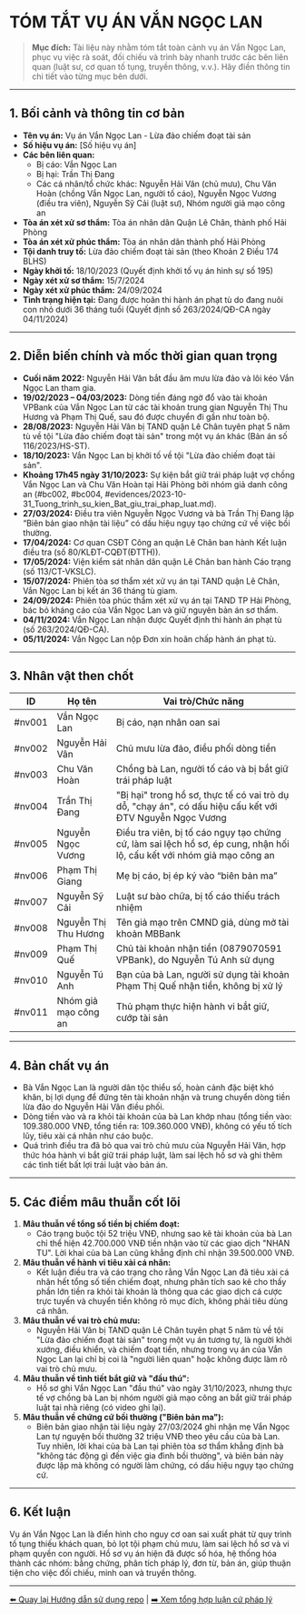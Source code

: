 # TÓM TẮT VỤ ÁN VẮN NGỌC LAN

> **Mục đích:** Tài liệu này nhằm tóm tắt toàn cảnh vụ án Vắn Ngọc Lan, phục vụ việc rà soát, đối chiếu và trình bày nhanh trước các bên liên quan (luật sư, cơ quan tố tụng, truyền thông, v.v.). Hãy điền thông tin chi tiết vào từng mục bên dưới.

---

## 1. Bối cảnh và thông tin cơ bản

- **Tên vụ án:** Vụ án Vắn Ngọc Lan - Lừa đảo chiếm đoạt tài sản
- **Số hiệu vụ án:** [Số hiệu vụ án]
- **Các bên liên quan:**
  - Bị cáo: Vắn Ngọc Lan
  - Bị hại: Trần Thị Đang
  - Các cá nhân/tổ chức khác: Nguyễn Hải Vân (chủ mưu), Chu Văn Hoàn (chồng Vắn Ngọc Lan, người tố cáo), Nguyễn Ngọc Vương (điều tra viên), Nguyễn Sỹ Cải (luật sư), Nhóm người giả mạo công an
- **Tòa án xét xử sơ thẩm:** Tòa án nhân dân Quận Lê Chân, thành phố Hải Phòng
- **Tòa án xét xử phúc thẩm:** Tòa án nhân dân thành phố Hải Phòng
- **Tội danh truy tố:** Lừa đảo chiếm đoạt tài sản (theo Khoản 2 Điều 174 BLHS)
- **Ngày khởi tố:** 18/10/2023 (Quyết định khởi tố vụ án hình sự số 195)
- **Ngày xét xử sơ thẩm:** 15/7/2024
- **Ngày xét xử phúc thẩm:** 24/09/2024
- **Tình trạng hiện tại:** Đang được hoãn thi hành án phạt tù do đang nuôi con nhỏ dưới 36 tháng tuổi (Quyết định số 263/2024/QĐ-CA ngày 04/11/2024)

---

## 2. Diễn biến chính và mốc thời gian quan trọng

- **Cuối năm 2022:** Nguyễn Hải Vân bắt đầu âm mưu lừa đảo và lôi kéo Vắn Ngọc Lan tham gia.
- **19/02/2023 – 04/03/2023:** Dòng tiền đáng ngờ đổ vào tài khoản VPBank của Vắn Ngọc Lan từ các tài khoản trung gian Nguyễn Thị Thu Hương và Phạm Thị Quế, sau đó được chuyển đi gần như toàn bộ.
- **28/08/2023:** Nguyễn Hải Vân bị TAND quận Lê Chân tuyên phạt 5 năm tù về tội "Lừa đảo chiếm đoạt tài sản" trong một vụ án khác (Bản án số 116/2023/HS-ST).
- **18/10/2023:** Vắn Ngọc Lan bị khởi tố về tội "Lừa đảo chiếm đoạt tài sản".
- **Khoảng 17h45 ngày 31/10/2023:** Sự kiện bắt giữ trái pháp luật vợ chồng Vắn Ngọc Lan và Chu Văn Hoàn tại Hải Phòng bởi nhóm giả danh công an (#bc002, #bc004, #evidences/2023-10-31_Tuong_trinh_su_kien_Bat_giu_trai_phap_luat.md).
- **27/03/2024:** Điều tra viên Nguyễn Ngọc Vương và bà Trần Thị Đang lập “Biên bản giao nhận tài liệu” có dấu hiệu ngụy tạo chứng cứ về việc bồi thường.
- **17/04/2024:** Cơ quan CSĐT Công an quận Lê Chân ban hành Kết luận điều tra (số 80/KLĐT-CQĐT(ĐTTH)).
- **17/05/2024:** Viện kiểm sát nhân dân quận Lê Chân ban hành Cáo trạng (số 113/CT-VKSLC).
- **15/07/2024:** Phiên tòa sơ thẩm xét xử vụ án tại TAND quận Lê Chân, Vắn Ngọc Lan bị kết án 36 tháng tù giam.
- **24/09/2024:** Phiên tòa phúc thẩm xét xử vụ án tại TAND TP Hải Phòng, bác bỏ kháng cáo của Vắn Ngọc Lan và giữ nguyên bản án sơ thẩm.
- **04/11/2024:** Vắn Ngọc Lan nhận được Quyết định thi hành án phạt tù (số 263/2024/QĐ-CA).
- **05/11/2024:** Vắn Ngọc Lan nộp Đơn xin hoãn chấp hành án phạt tù.

---

## 3. Nhân vật then chốt

| ID      | Họ tên                 | Vai trò/Chức năng |
|---------|------------------------|-------------------|
| #nv001  | Vắn Ngọc Lan           | Bị cáo, nạn nhân oan sai |
| #nv002  | Nguyễn Hải Vân         | Chủ mưu lừa đảo, điều phối dòng tiền |
| #nv003  | Chu Văn Hoàn           | Chồng bà Lan, người tố cáo và bị bắt giữ trái pháp luật |
| #nv004  | Trần Thị Đang          | "Bị hại" trong hồ sơ, thực tế có vai trò dụ dỗ, "chạy án", có dấu hiệu cấu kết với ĐTV Nguyễn Ngọc Vương |
| #nv005  | Nguyễn Ngọc Vương      | Điều tra viên, bị tố cáo ngụy tạo chứng cứ, làm sai lệch hồ sơ, ép cung, nhận hối lộ, cấu kết với nhóm giả mạo công an |
| #nv006  | Phạm Thị Giang         | Mẹ bị cáo, bị ép ký vào “biên bản ma” |
| #nv007  | Nguyễn Sỹ Cải          | Luật sư bào chữa, bị tố cáo thiếu trách nhiệm |
| #nv008  | Nguyễn Thị Thu Hương   | Tên giả mạo trên CMND giả, dùng mở tài khoản MBBank |
| #nv009  | Phạm Thị Quế           | Chủ tài khoản nhận tiền (0879070591 VPBank), do Nguyễn Tú Anh sử dụng |
| #nv010  | Nguyễn Tú Anh          | Bạn của bà Lan, người sử dụng tài khoản Phạm Thị Quế nhận tiền, không bị xử lý |
| #nv011  | Nhóm giả mạo công an   | Thủ phạm thực hiện hành vi bắt giữ, cướp tài sản |

---

## 4. Bản chất vụ án

- Bà Vắn Ngọc Lan là người dân tộc thiểu số, hoàn cảnh đặc biệt khó khăn, bị lợi dụng để đứng tên tài khoản nhận và trung chuyển dòng tiền lừa đảo do Nguyễn Hải Vân điều phối.
- Dòng tiền vào và ra khỏi tài khoản của bà Lan khớp nhau (tổng tiền vào: 109.380.000 VNĐ, tổng tiền ra: 109.360.000 VNĐ), không có yếu tố tích lũy, tiêu xài cá nhân như cáo buộc.
- Quá trình điều tra đã bỏ qua vai trò chủ mưu của Nguyễn Hải Vân, hợp thức hóa hành vi bắt giữ trái pháp luật, làm sai lệch hồ sơ và ghi thêm các tình tiết bất lợi trái luật vào bản án.

---

## 5. Các điểm mâu thuẫn cốt lõi

1.  **Mâu thuẫn về tổng số tiền bị chiếm đoạt:**
    * Cáo trạng buộc tội 52 triệu VNĐ, nhưng sao kê tài khoản của bà Lan chỉ thể hiện 42.700.000 VNĐ tiền nhận vào từ các giao dịch "NHAN TU". Lời khai của bà Lan cũng khẳng định chỉ nhận 39.500.000 VNĐ.
2.  **Mâu thuẫn về hành vi tiêu xài cá nhân:**
    * Kết luận điều tra và cáo trạng cho rằng Vắn Ngọc Lan đã tiêu xài cá nhân hết tổng số tiền chiếm đoạt, nhưng phân tích sao kê cho thấy phần lớn tiền ra khỏi tài khoản là thông qua các giao dịch cá cược trực tuyến và chuyển tiền không rõ mục đích, không phải tiêu dùng cá nhân.
3.  **Mâu thuẫn về vai trò chủ mưu:**
    * Nguyễn Hải Vân bị TAND quận Lê Chân tuyên phạt 5 năm tù về tội "Lừa đảo chiếm đoạt tài sản" trong một vụ án tương tự, là người khởi xướng, điều khiển, và chiếm đoạt tiền, nhưng trong vụ án của Vắn Ngọc Lan lại chỉ bị coi là "người liên quan" hoặc không được làm rõ vai trò chủ mưu.
4.  **Mâu thuẫn về tình tiết bắt giữ và "đầu thú":**
    * Hồ sơ ghi Vắn Ngọc Lan "đầu thú" vào ngày 31/10/2023, nhưng thực tế vợ chồng bà Lan bị nhóm người giả mạo công an bắt giữ trái pháp luật tại nhà riêng (có video ghi lại).
5.  **Mâu thuẫn về chứng cứ bồi thường ("Biên bản ma"):**
    * Biên bản giao nhận tài liệu ngày 27/03/2024 ghi nhận mẹ Vắn Ngọc Lan tự nguyện bồi thường 32 triệu VNĐ theo yêu cầu của bà Lan. Tuy nhiên, lời khai của bà Lan tại phiên tòa sơ thẩm khẳng định bà "không tác động gì đến việc gia đình bồi thường", và biên bản này được lập mà không có người làm chứng, có dấu hiệu ngụy tạo chứng cứ.

---

## 6. Kết luận

Vụ án Vắn Ngọc Lan là điển hình cho nguy cơ oan sai xuất phát từ quy trình tố tụng thiếu khách quan, bỏ lọt tội phạm chủ mưu, làm sai lệch hồ sơ và vi phạm quyền con người. Hồ sơ vụ án hiện đã được số hóa, hệ thống hóa thành các nhóm: bằng chứng, phân tích pháp lý, đơn từ, bản án, giúp thuận tiện cho việc đối chiếu, minh oan và truyền thông.

---

[⬅️ Quay lại Hướng dẫn sử dụng repo](../resources/Huong_dan_su_dung_repo.md) | [➡️ Xem tổng hợp luận cứ pháp lý](./2025-06_Tong_hop_luan_cu.md)